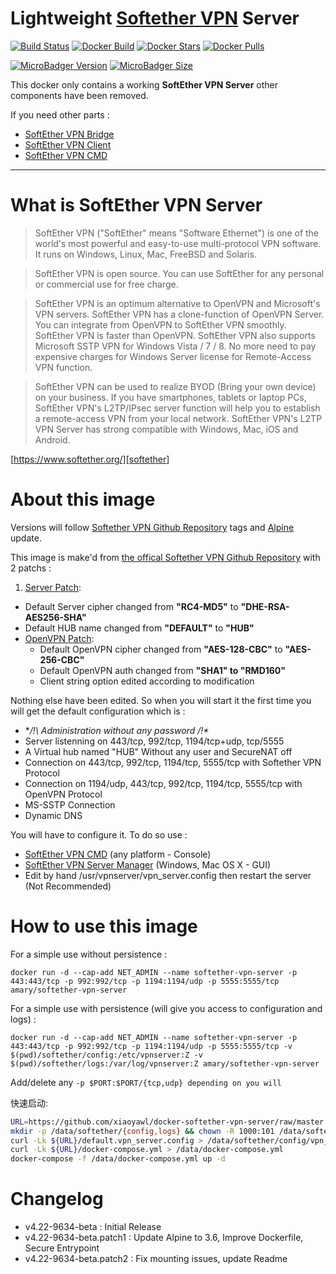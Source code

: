 # Lightweight [Softether VPN][softether] Server
[![Build Status][project-build-image]][project-build-link] [![Docker Build][docker-build-image]][docker-build-link] [![Docker Stars][docker-stars-image]][docker-stars-link] [![Docker Pulls][docker-pulls-image]][docker-pulls-link]

[![MicroBadger Version][micro-version-image]][micro-version-links] [![MicroBadger Size][micro-size-image]][micro-size-link]

This docker only contains a working **SoftEther VPN Server** other components have been removed.

If you need other parts :
* [SoftEther VPN Bridge][bridge-link]
* [SoftEther VPN Client][client-link]
* [SoftEther VPN CMD][cmd-link]
___

# What is SoftEther VPN Server
> SoftEther VPN ("SoftEther" means "Software Ethernet") is one of the world's most powerful and easy-to-use multi-protocol VPN software. It runs on Windows, Linux, Mac, FreeBSD and Solaris.

> SoftEther VPN is open source. You can use SoftEther for any personal or commercial use for free charge.

>SoftEther VPN is an optimum alternative to OpenVPN and Microsoft's VPN servers. SoftEther VPN has a clone-function of OpenVPN Server. You can integrate from OpenVPN to SoftEther VPN smoothly. SoftEther VPN is faster than OpenVPN. SoftEther VPN also supports Microsoft SSTP VPN for Windows Vista / 7 / 8. No more need to pay expensive charges for Windows Server license for Remote-Access VPN function.

>SoftEther VPN can be used to realize BYOD (Bring your own device) on your business. If you have smartphones, tablets or laptop PCs, SoftEther VPN's L2TP/IPsec server function will help you to establish a remote-access VPN from your local network. SoftEther VPN's L2TP VPN Server has strong compatible with Windows, Mac, iOS and Android.

[https://www.softether.org/][softether]

# About this image
Versions will follow [Softether VPN Github Repository][softether-repository] tags and [Alpine][alpine-link] update.

This image is make'd from [the offical Softether VPN Github Repository][softether-repository] with 2 patchs :
1. [Server Patch][server-patch]:
  * Default Server cipher changed from **"RC4-MD5"** to **"DHE-RSA-AES256-SHA"**
  * Default HUB name changed from **"DEFAULT"** to **"HUB"**
* [OpenVPN Patch][openvpn-patch]:
  * Default OpenVPN cipher changed from **"AES-128-CBC"** to **"AES-256-CBC"**
  * Default OpenVPN auth changed from **"SHA1" to "RMD160"**
  * Client string option edited according to modification

Nothing else have been edited. So when you will start it the first time you will get the default configuration which is :
* **/!\ Administration without any password /!\**
* Server listenning on 443/tcp, 992/tcp, 1194/tcp+udp, tcp/5555
* A Virtual hub named "HUB" Without any user and SecureNAT off
* Connection on 443/tcp, 992/tcp, 1194/tcp, 5555/tcp with Softether VPN Protocol
* Connection on 1194/udp, 443/tcp, 992/tcp, 1194/tcp, 5555/tcp with OpenVPN Protocol
* MS-SSTP Connection
* Dynamic DNS

You will have to configure it. To do so use :
* [SoftEther VPN CMD][cmd-link] (any platform - Console)
* [SoftEther VPN Server Manager][softether-download] (Windows, Mac OS X - GUI)
* Edit by hand /usr/vpnserver/vpn_server.config then restart the server (Not Recommended)

# How to use this image
For a simple use without persistence :
```
docker run -d --cap-add NET_ADMIN --name softether-vpn-server -p 443:443/tcp -p 992:992/tcp -p 1194:1194/udp -p 5555:5555/tcp amary/softether-vpn-server
```
For a simple use with persistence (will give you access to configuration and logs) :
```
docker run -d --cap-add NET_ADMIN --name softether-vpn-server -p 443:443/tcp -p 992:992/tcp -p 1194:1194/udp -p 5555:5555/tcp -v $(pwd)/softether/config:/etc/vpnserver:Z -v $(pwd)/softether/logs:/var/log/vpnserver:Z amary/softether-vpn-server
```
Add/delete any ```-p $PORT:$PORT/{tcp,udp} depending on you will ```

快速启动:
```bash
URL=https://github.com/xiaoyawl/docker-softether-vpn-server/raw/master
mkdir -p /data/softether/{config,logs} && chown -R 1000:101 /data/softether
curl -Lk ${URL}/default.vpn_server.config > /data/softether/config/vpn_server.config
curl -Lk ${URL}/docker-compose.yml > /data/docker-compose.yml
docker-compose -f /data/docker-compose.yml up -d
```

# Changelog
* v4.22-9634-beta : Initial Release
* v4.22-9634-beta.patch1 : Update Alpine to 3.6, Improve Dockerfile, Secure Entrypoint
* v4.22-9634-beta.patch2 : Fix mounting issues, update Readme

[//]: <> (==== Reference Part ====)

[//]: <> (External Websites)
[softether]: https://www.softether.org/
[softether-download]: http://www.softether-download.com/en.aspx?product=softether
[softether-repository]: https://github.com/SoftEtherVPN/SoftEtherVPN

[bridge-link]: https://hub.docker.com/r/amary/softether-vpn-bridge/
[client-link]: https://hub.docker.com/r/amary/softether-vpn-client/
[cmd-link]: https://hub.docker.com/r/amary/softether-vpn-cmd/

[alpine-link]: https://hub.docker.com/_/alpine/

[//]: <> (Repository Link)
[server-patch]: https://github.com/AntoineMary/docker-softether-vpn-server/blob/master/assets/patchs/00_Server.sh
[openvpn-patch]: https://github.com/AntoineMary/docker-softether-vpn-server/blob/master/assets/patchs/01_OpenVPN.sh

[//]: <> (Badges)
[project-build-image]: https://travis-ci.org/AntoineMary/docker-softether-vpn-server.svg?branch=master
[project-build-link]: https://travis-ci.org/AntoineMary/docker-softether-vpn-server

[docker-build-image]: https://img.shields.io/docker/automated/amary/softether-vpn-server.svg
[docker-build-link]: https://hub.docker.com/r/amary/softether-vpn-server/

[docker-stars-image]: https://img.shields.io/docker/stars/amary/softether-vpn-server.svg
[docker-stars-link]: https://hub.docker.com/r/amary/softether-vpn-server/

[docker-pulls-image]: https://img.shields.io/docker/pulls/amary/softether-vpn-server.svg
[docker-pulls-link]: https://hub.docker.com/r/amary/softether-vpn-server/

[micro-size-image]:https://images.microbadger.com/badges/image/amary/softether-vpn-server.svg
[micro-size-link]: https://microbadger.com/images/amary/softether-vpn-server

[micro-version-image]: https://images.microbadger.com/badges/version/amary/softether-vpn-server.svg
[micro-version-links]: https://microbadger.com/images/amary/softether-vpn-server

